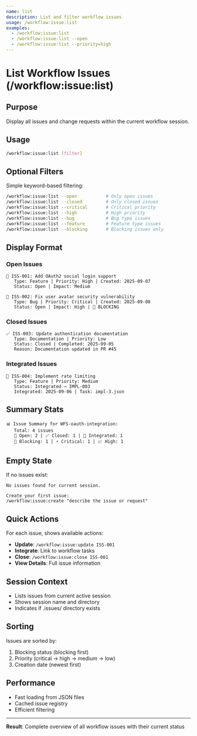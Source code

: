 ```yaml
---
name: list
description: List and filter workflow issues
usage: /workflow:issue:list
examples:
  - /workflow:issue:list
  - /workflow:issue:list --open
  - /workflow:issue:list --priority=high
---
```


# List Workflow Issues (/workflow:issue:list)

## Purpose
Display all issues and change requests within the current workflow session.

## Usage
```bash
/workflow:issue:list [filter]
```

## Optional Filters
Simple keyword-based filtering:
```bash
/workflow:issue:list --open           # Only open issues
/workflow:issue:list --closed         # Only closed issues
/workflow:issue:list --critical       # Critical priority
/workflow:issue:list --high           # High priority
/workflow:issue:list --bug            # Bug type issues
/workflow:issue:list --feature        # Feature type issues
/workflow:issue:list --blocking       # Blocking issues only
```

## Display Format

### Open Issues
```
🔴 ISS-001: Add OAuth2 social login support
   Type: Feature | Priority: High | Created: 2025-09-07
   Status: Open | Impact: Medium
   
🔴 ISS-002: Fix user avatar security vulnerability  
   Type: Bug | Priority: Critical | Created: 2025-09-08
   Status: Open | Impact: High | 🚫 BLOCKING
```

### Closed Issues
```
✅ ISS-003: Update authentication documentation
   Type: Documentation | Priority: Low
   Status: Closed | Completed: 2025-09-05
   Reason: Documentation updated in PR #45
```

### Integrated Issues
```
🔗 ISS-004: Implement rate limiting
   Type: Feature | Priority: Medium
   Status: Integrated → IMPL-003
   Integrated: 2025-09-06 | Task: impl-3.json
```

## Summary Stats
```
📊 Issue Summary for WFS-oauth-integration:
   Total: 4 issues
   🔴 Open: 2 | ✅ Closed: 1 | 🔗 Integrated: 1
   🚫 Blocking: 1 | ⚡ Critical: 1 | 📈 High: 1
```

## Empty State
If no issues exist:
```
No issues found for current session.

Create your first issue:
/workflow:issue:create "describe the issue or request"
```

## Quick Actions
For each issue, shows available actions:
- **Update**: `/workflow:issue:update ISS-001`
- **Integrate**: Link to workflow tasks  
- **Close**: `/workflow:issue:close ISS-001`
- **View Details**: Full issue information

## Session Context
- Lists issues from current active session
- Shows session name and directory
- Indicates if .issues/ directory exists

## Sorting
Issues are sorted by:
1. Blocking status (blocking first)
2. Priority (critical → high → medium → low)
3. Creation date (newest first)

## Performance
- Fast loading from JSON files
- Cached issue registry
- Efficient filtering

---

**Result**: Complete overview of all workflow issues with their current status